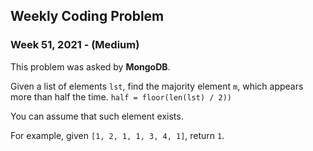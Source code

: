 ## Weekly Coding Problem

### Week 51, 2021 - (Medium)

This problem was asked by **MongoDB**.

Given a list of elements ```lst```, find the majority element ```m```, which appears more than half the time. ```half = floor(len(lst) / 2))```

You can assume that such element exists.

For example, given ```[1, 2, 1, 1, 3, 4, 1]```, return ```1```.
